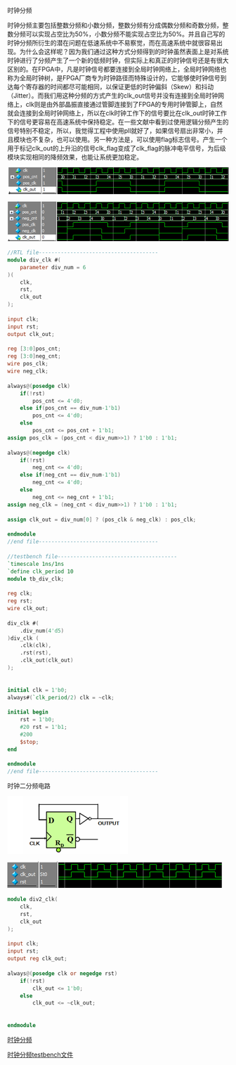 时钟分频

时钟分频主要包括整数分频和小数分频，整数分频有分成偶数分频和奇数分频，整数分频可以实现占空比为50%，小数分频不能实现占空比为50%。并且自己写的时钟分频所衍生的潜在问题在低速系统中不易察觉，而在高速系统中就很容易出现。为什么会这样呢？因为我们通过这种方式分频得到的时钟虽然表面上是对系统时钟进行了分频产生了一个新的低频时钟，但实际上和真正的时钟信号还是有很大区别的。在FPGA中，凡是时钟信号都要连接到全局时钟网络上，全局时钟网络也称为全局时钟树，是FPGA厂商专为时钟路径而特殊设计的，它能够使时钟信号到达每个寄存器的时间都尽可能相同，以保证更低的时钟偏斜（Skew）和抖动（Jitter）。而我们用这种分频的方式产生的clk_out信号并没有连接到全局时钟网络上，clk则是由外部晶振直接通过管脚连接到了FPGA的专用时钟管脚上，自然就会连接到全局时钟网络上，所以在clk时钟工作下的信号要比在clk_out时钟工作下的信号更容易在高速系统中保持稳定。在一些文献中看到过使用逻辑分频产生的信号特别不稳定，所以，我觉得工程中使用pll就好了，如果信号扇出非常小，并且模块也不复杂，也可以使用。另一种方法是，可以使用flag标志信号。产生一个用于标记clk_out的上升沿的信号clk_flag变成了clk_flag的脉冲电平信号，为后级模块实现相同的降频效果，也能让系统更加稳定。

![](时钟分频.assets/偶数分频.png)

![](时钟分频.assets/奇数分频.png)

```verilog
//RTL file--------------------------------------
module div_clk #(
    parameter div_num = 6
)(
    clk,
    rst,
    clk_out
);

input clk;
input rst;
output clk_out;

reg [3:0]pos_cnt;
reg [3:0]neg_cnt;
wire pos_clk;
wire neg_clk;

always@(posedge clk)
    if(!rst)
        pos_cnt <= 4'd0;
    else if(pos_cnt == div_num-1'b1)
        pos_cnt <= 4'd0;
    else 
        pos_cnt <= pos_cnt + 1'b1;
assign pos_clk = (pos_cnt < div_num>>1) ? 1'b0 : 1'b1;
        
always@(negedge clk)
    if(!rst)
        neg_cnt <= 4'd0;
    else if(neg_cnt == div_num-1'b1)
        neg_cnt <= 4'd0;
    else 
        neg_cnt <= neg_cnt + 1'b1;
assign neg_clk = (neg_cnt < div_num>>1) ? 1'b0 : 1'b1;

assign clk_out = div_num[0] ? (pos_clk & neg_clk) : pos_clk;
        
endmodule
//end file--------------------------------------

//testbench file--------------------------------------
`timescale 1ns/1ns
`define clk_period 10
module tb_div_clk;

reg clk;
reg rst;
wire clk_out;

div_clk #(
    .div_num(4'd5) 
)div_clk (
    .clk(clk),
    .rst(rst),
    .clk_out(clk_out)
);


initial clk = 1'b0;
always#(`clk_period/2) clk = ~clk;

initial begin
    rst = 1'b0;
    #20 rst = 1'b1;
    #200
    $stop;
end

endmodule 
//end file--------------------------------------
```



时钟二分频电路

![D触发器二分频电路](时钟分频.assets/D触发器二分频电路.png)

![](时钟分频.assets/二分频.png)

```verilog
module div2_clk(
	clk,
    rst,
    clk_out 
);
    
input clk;
input rst;
output reg clk_out;
    
always@(posedge clk or negedge rst)
    if(!rst)
        clk_out <= 1'b0;
    else
        clk_out <= ~clk_out;
        
        
endmodule 
```

[时钟分频](时钟分频.assets/div_clk.v)

[时钟分频testbench文件](时钟分频.assets/tb_div_clk.v)

